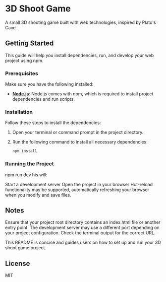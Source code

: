 # 3D Shoot Game

A small 3D shooting game built with web technologies, inspired by Plato's Cave.

## Getting Started

This guide will help you install dependencies, run, and develop your web project using npm.

### Prerequisites

Make sure you have the following installed:

- **[Node.js](https://nodejs.org/en/)**: Node.js comes with npm, which is required to install project dependencies and run scripts.

### Installation

Follow these steps to install the dependencies:

1. Open your terminal or command prompt in the project directory.
2. Run the following command to install all necessary dependencies:

   ```bash
   npm install
### Running the Project
npm run dev
his will:

Start a development server
Open the project in your browser
Hot-reload functionality may be supported, automatically refreshing your browser when you modify and save files.

## Notes
Ensure that your project root directory contains an index.html file or another entry point.
The development server may use a different port depending on your project configuration. Check the terminal output for the correct URL.

This README is concise and guides users on how to set up and run your 3D shoot game project.
## License
MIT 
